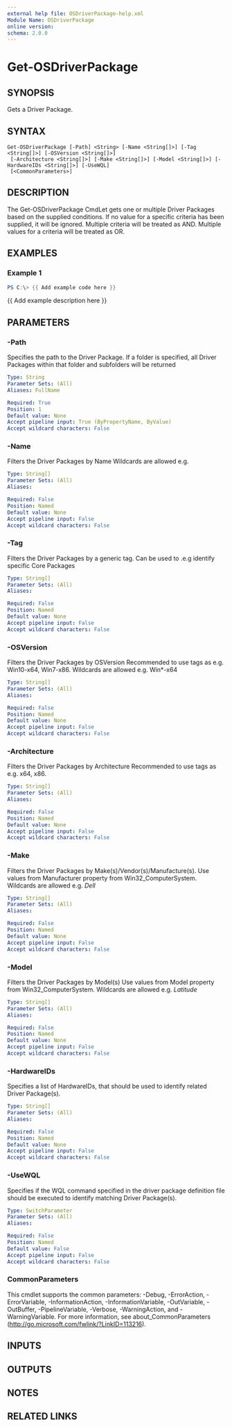 ```yaml
---
external help file: OSDriverPackage-help.xml
Module Name: OSDriverPackage
online version:
schema: 2.0.0
---
```


# Get-OSDriverPackage

## SYNOPSIS
Gets a Driver Package.

## SYNTAX

```
Get-OSDriverPackage [-Path] <String> [-Name <String[]>] [-Tag <String[]>] [-OSVersion <String[]>]
 [-Architecture <String[]>] [-Make <String[]>] [-Model <String[]>] [-HardwareIDs <String[]>] [-UseWQL]
 [<CommonParameters>]
```

## DESCRIPTION
The Get-OSDriverPackage CmdLet gets one or multiple Driver Packages based on the supplied conditions.
If no value for a specific criteria has been supplied, it will be ignored.
Multiple criteria will be treated as AND.
Multiple values for a criteria will be treated as OR.

## EXAMPLES

### Example 1
```powershell
PS C:\> {{ Add example code here }}
```

{{ Add example description here }}

## PARAMETERS

### -Path
Specifies the path to the Driver Package.
If a folder is specified, all Driver Packages within that folder and subfolders will be returned

```yaml
Type: String
Parameter Sets: (All)
Aliases: FullName

Required: True
Position: 1
Default value: None
Accept pipeline input: True (ByPropertyName, ByValue)
Accept wildcard characters: False
```

### -Name
Filters the Driver Packages by Name
Wildcards are allowed e.g.

```yaml
Type: String[]
Parameter Sets: (All)
Aliases:

Required: False
Position: Named
Default value: None
Accept pipeline input: False
Accept wildcard characters: False
```

### -Tag
Filters the Driver Packages by a generic tag.
Can be used to .e.g identify specific Core Packages

```yaml
Type: String[]
Parameter Sets: (All)
Aliases:

Required: False
Position: Named
Default value: None
Accept pipeline input: False
Accept wildcard characters: False
```

### -OSVersion
Filters the Driver Packages by OSVersion
Recommended to use tags as e.g.
Win10-x64, Win7-x86.
Wildcards are allowed e.g.
Win*-x64

```yaml
Type: String[]
Parameter Sets: (All)
Aliases:

Required: False
Position: Named
Default value: None
Accept pipeline input: False
Accept wildcard characters: False
```

### -Architecture
Filters the Driver Packages by Architecture
Recommended to use tags as e.g.
x64, x86.

```yaml
Type: String[]
Parameter Sets: (All)
Aliases:

Required: False
Position: Named
Default value: None
Accept pipeline input: False
Accept wildcard characters: False
```

### -Make
Filters the Driver Packages by Make(s)/Vendor(s)/Manufacture(s).
Use values from Manufacturer property from Win32_ComputerSystem.
Wildcards are allowed e.g.
*Dell*

```yaml
Type: String[]
Parameter Sets: (All)
Aliases:

Required: False
Position: Named
Default value: None
Accept pipeline input: False
Accept wildcard characters: False
```

### -Model
Filters the Driver Packages by Model(s)
Use values from Model property from Win32_ComputerSystem.
Wildcards are allowed e.g.
*Latitude*

```yaml
Type: String[]
Parameter Sets: (All)
Aliases:

Required: False
Position: Named
Default value: None
Accept pipeline input: False
Accept wildcard characters: False
```

### -HardwareIDs
Specifies a list of HardwareIDs, that should be used to identify related Driver Package(s).

```yaml
Type: String[]
Parameter Sets: (All)
Aliases:

Required: False
Position: Named
Default value: None
Accept pipeline input: False
Accept wildcard characters: False
```

### -UseWQL
Specifies if the WQL command specified in the driver package definition file should be
executed to identify matching Driver Package(s).

```yaml
Type: SwitchParameter
Parameter Sets: (All)
Aliases:

Required: False
Position: Named
Default value: False
Accept pipeline input: False
Accept wildcard characters: False
```

### CommonParameters
This cmdlet supports the common parameters: -Debug, -ErrorAction, -ErrorVariable, -InformationAction, -InformationVariable, -OutVariable, -OutBuffer, -PipelineVariable, -Verbose, -WarningAction, and -WarningVariable.
For more information, see about_CommonParameters (http://go.microsoft.com/fwlink/?LinkID=113216).

## INPUTS

## OUTPUTS

## NOTES

## RELATED LINKS
